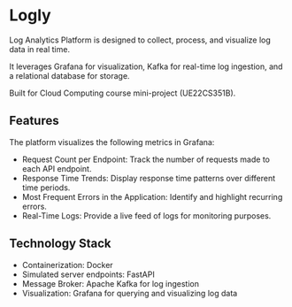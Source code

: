 # Logly

Log Analytics Platform is designed to collect, process, and visualize log data in real time. 

It leverages Grafana for visualization, Kafka for real-time log ingestion, and a relational database for storage.

Built for Cloud Computing course mini-project (UE22CS351B).

## Features

The platform visualizes the following metrics in Grafana:
- Request Count per Endpoint: Track the number of requests made to each API endpoint.
- Response Time Trends: Display response time patterns over different time periods.
- Most Frequent Errors in the Application: Identify and highlight recurring errors.
- Real-Time Logs: Provide a live feed of logs for monitoring purposes.

## Technology Stack

- Containerization: Docker
- Simulated server endpoints: FastAPI
- Message Broker: Apache Kafka for log ingestion
- Visualization: Grafana for querying and visualizing log data